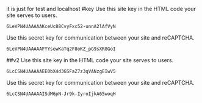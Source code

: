 it is just for test and localhost
#key
Use this site key in the HTML code your site serves to users.

    6LeVPN4UAAAAAKceUc88CvyFxc52-unnA2lAfVyN
Use this secret key for communication between your site and reCAPTCHA.

    6LeVPN4UAAAAAFYYsewKaTq2F8oKZ_pG9sXR8GoI
    
    
    
##v2
Use this site key in the HTML code your site serves to users.
   
    6LcCSN4UAAAAAEE0bX4d3GSFaZ7z3qVANzgEIwV5
    
Use this secret key for communication between your site and reCAPTCHA.
   
    6LcCSN4UAAAAAISdM6pN-Jr9k-IyroIjkA65woqH
